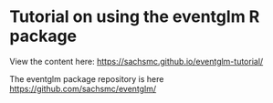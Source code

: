 # Tutorial on using the eventglm R package


View the content here: https://sachsmc.github.io/eventglm-tutorial/

The eventglm package repository is here https://github.com/sachsmc/eventglm/
